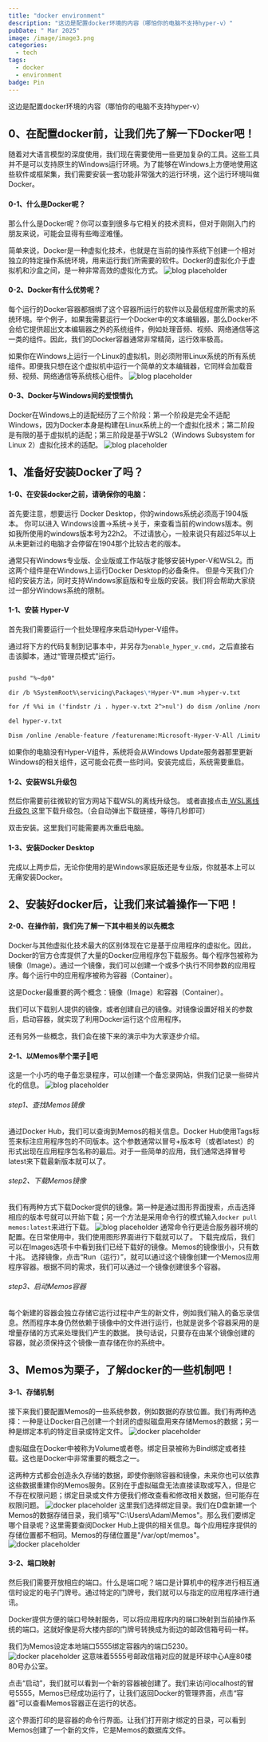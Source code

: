 ```yaml
---
title: "docker environment"
description: "这边是配置docker环境的内容（哪怕你的电脑不支持hyper-v）"
pubDate: " Mar 2025"
image: /image/image3.png
categories:
  - tech
tags:
  - docker
  - environment
badge: Pin
---
```


这边是配置docker环境的内容（哪怕你的电脑不支持hyper-v）

## 0、在配置docker前，让我们先了解一下Docker吧！
随着对大语言模型的深度使用，我们现在需要使用一些更加复杂的工具。这些工具并不是可以支持原生的Windows运行环境。为了能够在Windows上方便地使用这些软件或框架集，我们需要安装一套功能非常强大的运行环境，这个运行环境叫做Docker。

#### 0-1、什么是Docker呢？
那么什么是Docker呢？你可以查到很多与它相关的技术资料，但对于刚刚入门的朋友来说，可能会显得有些晦涩难懂。

简单来说，Docker是一种虚拟化技术，也就是在当前的操作系统下创建一个相对独立的特定操作系统环境，用来运行我们所需要的软件。Docker的虚拟化介于虚拟机和沙盒之间，是一种非常高效的虚拟化方式。
![blog placeholder](https://martin123.notion.site/image/https%3A%2F%2Fprod-files-secure.s3.us-west-2.amazonaws.com%2F9011b038-6d2b-4f78-b71e-929c63215d0d%2Ff7a04bd2-226f-413d-93b5-f8255a68d1c3%2FUntitled.png?table=block&id=143b1a9e-1c06-4715-8070-9f188e40b314&spaceId=9011b038-6d2b-4f78-b71e-929c63215d0d&width=2000&userId=&cache=v2)


#### 0-2、Docker有什么优势呢？
每个运行的Docker容器都捆绑了这个容器所运行的软件以及最低程度所需求的系统环境。举个例子，如果我需要运行一个Docker中的文本编辑器，那么Docker不会给它提供超出文本编辑器之外的系统组件，例如处理音频、视频、网络通信等这一类的组件。因此，我们的Docker容器通常非常精简，运行效率极高。

如果你在Windows上运行一个Linux的虚拟机，则必须附带Linux系统的所有系统组件。即便我只想在这个虚拟机中运行一个简单的文本编辑器，它同样会加载音频、视频、网络通信等系统核心组件。
![blog placeholder](https://martin123.notion.site/image/https%3A%2F%2Fprod-files-secure.s3.us-west-2.amazonaws.com%2F9011b038-6d2b-4f78-b71e-929c63215d0d%2F875f76db-29c7-47b6-9b4f-467512aa7623%2FUntitled.png?table=block&id=8fa5453b-05d0-4a9f-8bde-a75d65322a2d&spaceId=9011b038-6d2b-4f78-b71e-929c63215d0d&width=2000&userId=&cache=v2)

#### 0-3、Docker与Windows间的爱恨情仇
Docker在Windows上的适配经历了三个阶段：第一个阶段是完全不适配Windows，因为Docker本身是构建在Linux系统上的一个虚拟化技术；第二阶段是有限的基于虚拟机的适配；第三阶段是基于WSL2（Windows Subsystem for Linux 2）虚拟化技术的适配。
![blog placeholder](https://martin123.notion.site/image/https%3A%2F%2Fprod-files-secure.s3.us-west-2.amazonaws.com%2F9011b038-6d2b-4f78-b71e-929c63215d0d%2Fdfdf9238-9e58-4cf2-9e86-dbaa35c779aa%2FUntitled.png?table=block&id=0b67bb76-ec7e-4bdf-aa1e-4b30e0941dba&spaceId=9011b038-6d2b-4f78-b71e-929c63215d0d&width=2000&userId=&cache=v2)


## 1、准备好安装Docker了吗？

#### 1-0、在安装docker之前，请确保你的电脑：
首先要注意，想要运行 Docker Desktop，你的windows系统必须高于1904版本。
你可以进入 Windows设置→系统→关于，来查看当前的windows版本。例如我所使用的windows版本号为22h2。
不过请放心，一般来说只有超过5年以上从未更新过的电脑才会停留在1904那个比较古老的版本。

通常只有Windows专业版、企业版或工作站版才能够安装Hyper-V和WSL2。而这两个组件是在Windows上运行Docker Desktop的必备条件。
但是今天我们介绍的安装方法，同时支持Windows家庭版和专业版的安装。我们将会帮助大家绕过一部分Windows系统的限制。

#### 1-1、安装 Hyper-V

首先我们需要运行一个批处理程序来启动Hyper-V组件。

通过将下方的代码复制到记事本中，并另存为`enable_hyper_v.cmd`，之后直接右击该脚本，通过“管理员模式”运行。

````markdown mockup-code

pushd "%~dp0"

dir /b %SystemRoot%\servicing\Packages\*Hyper-V*.mum >hyper-v.txt

for /f %%i in ('findstr /i . hyper-v.txt 2^>nul') do dism /online /norestart /add-package:"%SystemRoot%\servicing\Packages\%%i"

del hyper-v.txt

Dism /online /enable-feature /featurename:Microsoft-Hyper-V-All /LimitAccess /ALL

````

如果你的电脑没有Hyper-V组件，系统将会从Windows Update服务器那里更新Windows的相关组件，这可能会花费一些时间。安装完成后，系统需要重启。

#### 1-2、安装WSL升级包

然后你需要前往微软的官方网站下载WSL的离线升级包。
或者直接点击[ WSL离线升级包 ](https://wslstorestorage.blob.core.windows.net/wslblob/wsl_update_x64.msi)这里下载升级包。（会自动弹出下载链接，等待几秒即可）

双击安装。这里我们可能需要再次重启电脑。

#### 1-3、安装Docker Desktop

完成以上两步后，无论你使用的是Windows家庭版还是专业版，你就基本上可以无痛安装Docker。



## 2、安装好docker后，让我们来试着操作一下吧！

#### 2-0、在操作前，我们先了解一下其中相关的以先概念
Docker与其他虚拟化技术最大的区别体现在它是基于应用程序的虚拟化。因此，Docker的官方仓库提供了大量的Docker应用程序包下载服务。每个程序包被称为镜像（Image）。通过一个镜像，我们可以创建一个或多个执行不同参数的应用程序。每个运行中的应用程序被称为容器（Container）。

这是Docker最重要的两个概念：镜像（Image）和容器（Container）。

我们可以下载别人提供的镜像，或者创建自己的镜像。对镜像设置好相关的参数后，启动容器，就实现了利用Docker运行这个应用程序。

还有另外一些概念，我们会在接下来的演示中为大家逐步介绍。

#### 2-1、以Memos举个栗子🌰吧
这是一个小巧的电子备忘录程序，可以创建一个备忘录网站，供我们记录一些碎片化的信息。
![blog placeholder](https://martin123.notion.site/image/https%3A%2F%2Fprod-files-secure.s3.us-west-2.amazonaws.com%2F9011b038-6d2b-4f78-b71e-929c63215d0d%2F9ac76dbe-4eda-4479-ae15-ada3d15d2557%2FUntitled.png?table=block&id=b3766305-5225-4353-b654-03dd0e755eb6&spaceId=9011b038-6d2b-4f78-b71e-929c63215d0d&width=2000&userId=&cache=v2)
###### step1、查找Memos镜像
通过Docker Hub，我们可以查询到Memos的相关信息。Docker Hub使用Tags标签来标注应用程序包的不同版本。这个参数通常以冒号+版本号（或者latest）的形式出现在应用程序包名称的最后。对于一些简单的应用，我们通常选择冒号latest来下载最新版本就可以了。

###### step2、下载Memos镜像
我们有两种方式下载Docker提供的镜像。第一种是通过图形界面搜索，点击选择相应的版本号就可以开始下载；另一个方法是采用命令行的模式输入`docker pull memos:latest`来进行下载。
![blog placeholder](https://martin123.notion.site/image/https%3A%2F%2Fprod-files-secure.s3.us-west-2.amazonaws.com%2F9011b038-6d2b-4f78-b71e-929c63215d0d%2F28e86364-466c-4367-9303-471220a36282%2FUntitled.png?table=block&id=59704f3c-2279-4a90-86be-60fa7663f412&spaceId=9011b038-6d2b-4f78-b71e-929c63215d0d&width=2000&userId=&cache=v2)
通常命令行更适合服务器环境的配置。在日常使用中，我们使用图形界面进行下载就可以了。
下载完成后，我们可以在Images选项卡中看到我们已经下载好的镜像。Memos的镜像很小，只有数十兆。
选择镜像，点击“Run（运行）”，就可以通过这个镜像创建一个Memos应用程序容器。根据不同的需求，我们可以通过一个镜像创建很多个容器。

###### step3、启动Memos容器
每个新建的容器会独立存储它运行过程中产生的新文件，例如我们输入的备忘录信息。然而程序本身仍然依赖于镜像中的文件进行运行，也就是说多个容器采用的是增量存储的方式来处理我们产生的数据。
换句话说，只要存在由某个镜像创建的容器，就必须保持这个镜像一直存储在你的系统中。

## 3、Memos为栗子，了解docker的一些机制吧！

#### 3-1、存储机制
接下来我们要配置Memos的一些系统参数，例如数据的存放位置。我们有两种选择：一种是让Docker自己创建一个封闭的虚拟磁盘用来存储Memos的数据；另一种是绑定本机的特定目录或特定文件。
![docker placeholder](https://martin123.notion.site/image/https%3A%2F%2Fprod-files-secure.s3.us-west-2.amazonaws.com%2F9011b038-6d2b-4f78-b71e-929c63215d0d%2F9338f4c6-3ad7-452b-ad52-43e16c0b9bd5%2FUntitled.png?table=block&id=9403ee55-4d3b-4d8c-bf89-eea78a0d21c2&spaceId=9011b038-6d2b-4f78-b71e-929c63215d0d&width=1000&userId=&cache=v2)

虚拟磁盘在Docker中被称为Volume或者卷。绑定目录被称为Bind绑定或者挂载。这也是Docker中非常重要的概念之一。

这两种方式都会创造永久存储的数据，即使你删除容器和镜像，未来你也可以依靠这些数据重建你的Memos服务。区别在于虚拟磁盘无法直接读取或写入，但是它不存在权限问题；绑定目录或文件方便我们修改查看和修改相关数据，但可能存在权限问题。
![docker placeholder](https://martin123.notion.site/image/https%3A%2F%2Fprod-files-secure.s3.us-west-2.amazonaws.com%2F9011b038-6d2b-4f78-b71e-929c63215d0d%2Fd90f195f-4b68-482c-a2c4-a2348a9d1b04%2FUntitled.png?table=block&id=c19c5b97-3e9f-4bc4-9604-370ed8a903eb&spaceId=9011b038-6d2b-4f78-b71e-929c63215d0d&width=1420&userId=&cache=v2)
这里我们选择绑定目录。我们在D盘新建一个Memos的数据存储目录，我们填写"C:\Users\Adam\Memos"。那么我们要绑定哪个目录呢？这里需要查阅Docker Hub上提供的相关信息。每个应用程序提供的存储位置都不相同。Memos的存储位置是"/var/opt/memos"。
![docker placeholder](https://martin123.notion.site/image/https%3A%2F%2Fprod-files-secure.s3.us-west-2.amazonaws.com%2F9011b038-6d2b-4f78-b71e-929c63215d0d%2Febf24428-8627-4320-875d-83b89f5d4d05%2FUntitled.png?table=block&id=b9c416f7-2da3-4c62-a27b-4069c28b4e5f&spaceId=9011b038-6d2b-4f78-b71e-929c63215d0d&width=1420&userId=&cache=v2)

#### 3-2、端口映射
然后我们需要开放相应的端口。什么是端口呢？端口是计算机中的程序进行相互通信时设定的电子门牌号。通过特定的门牌号，我们就可以与指定的应用程序进行通讯。

Docker提供方便的端口号映射服务，可以将应用程序内的端口映射到当前操作系统的端口。这就好像是将大楼内部的门牌号转换成为街边的邮政信箱号码一样。

我们为Memos设定本地端口5555绑定容器内的端口5230。
![docker placeholder](https://martin123.notion.site/image/https%3A%2F%2Fprod-files-secure.s3.us-west-2.amazonaws.com%2F9011b038-6d2b-4f78-b71e-929c63215d0d%2F07a1672a-463d-4cf7-9075-b9ed3dcffce3%2FUntitled.png?table=block&id=19629328-6f95-4fb3-9c41-c73b0e135628&spaceId=9011b038-6d2b-4f78-b71e-929c63215d0d&width=1760&userId=&cache=v2)
这意味着5555号邮政信箱对应的就是环球中心A座80楼80号办公室。

点击“启动”，我们就可以看到一个新的容器被创建了。我们来访问localhost的冒号5555，Memos已经成功运行了，让我们返回Docker的管理界面，点击“容器”可以查看Memos容器正在运行的状态。

这个界面打印的是容器的命令行界面。让我们打开刚才绑定的目录，可以看到Memos创建了一个新的文件，它是Memos的数据库文件。